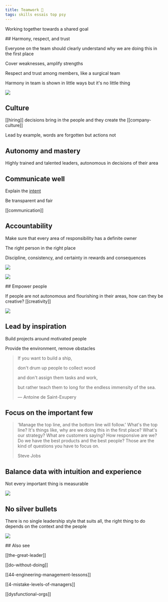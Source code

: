 ```yaml
---
title: Teamwork 🌱
tags: skills essais top psy 
---
```



Working together towards a shared goal 

## Harmony, respect, and trust 

Everyone on the team should clearly understand why we are doing this in the first place 

Cover weaknesses, amplify strengths 

Respect and trust among members, like a surgical team 

Harmony in team is shown in little ways but it's no little thing 

![](/static/img/cost-of-tardiness.jpeg)

## Culture 

[[hiring]] decisions bring in the people and they create the [[company-culture]] 

Lead by example, words are forgotten but actions not 

## Autonomy and mastery 

Highly trained and talented leaders, autonomous in decisions of their area 

## Communicate well  

Explain the [intent](https://en.wikipedia.org/wiki/Intent_(military))

Be transparent and fair  

[[communication]]

## Accountability 

Make sure that every area of responsibility has a definite owner 

The right person in the right place 

Discipline, consistency, and certainty in rewards and consequences 

![](/static/img/accountability-ladder.jpeg)

![](/static/img/excuses.jpeg)

## Empower people 

If people are not autonomous and flourishing in their areas, how can they be creative? [[creativity]]

![](/static/img/boss-vs-leader.png)


## Lead by inspiration 

Build projects around motivated people

Provide the environment, remove obstacles
 

> If you want to build a ship, 
> 
> don't drum up people to collect wood 
> 
> and don't assign them tasks and work, 
> 
> but rather teach them to long for the endless immensity of the sea. 
> 
> — Antoine de Saint-Exupery


## Focus on the important few 

> 'Manage the top line, and the bottom line will follow.' What's the top line? It's things like, why are we doing this in the first place? What's our strategy? What are customers saying? How responsive are we? Do we have the best products and the best people? Those are the kind of questions you have to focus on. 
> 
> Steve Jobs

## Balance data with intuition and experience 

Not every important thing is measurable 

![](/static/drawings/matter-vs-measure.svg)

## No silver bullets  

There is no single leadership style that suits all, the right thing to do depends on the context and the people 

![](/static/img/maker-time.png)



## Also see 

[[the-great-leader]]

[[do-without-doing]]

[[44-engineering-management-lessons]]

[[4-mistake-levels-of-managers]]

[[dysfunctional-orgs]]

